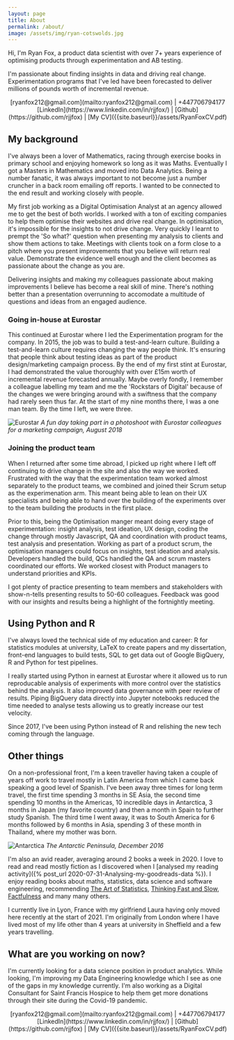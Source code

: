 ```yaml
---
layout: page
title: About
permalink: /about/
image: /assets/img/ryan-cotswolds.jpg
---
```


Hi, I'm Ryan Fox, a product data scientist with over 7+ years experience of optimising products through experimentation and AB testing.

I'm passionate about finding insights in data and driving real change. Experimentation programs that I've led have been forecasted to deliver millions of pounds worth of incremental revenue.

<div align="center" markdown="1">
<i class="fas fa-envelope-square"></i> [ryanfox212@gmail.com](mailto:ryanfox212@gmail.com) | <i class="fas fa-phone"></i> +447706794177
<br>
<i class="fab fa-linkedin-in"></i> [LinkedIn](https://www.linkedin.com/in/rjjfox/) | <i class="fab fa-github"></i> [Github](https://github.com/rjjfox) | <i class="fas fa-user"></i> [My CV]({{site.baseurl}}/assets/RyanFoxCV.pdf)
</div>

## My background

I've always been a lover of Mathematics, racing through exercise books in primary school and enjoying homework so long as it was Maths. Eventually I got a Masters in Mathematics and moved into Data Analytics. Being a number fanatic, it was always important to not become just a number cruncher in a back room emailing off reports. I wanted to be connected to the end result and working closely with people.

My first job working as a Digital Optimisation Analyst at an agency allowed me to get the best of both worlds. I worked with a ton of exciting companies to help them optimise their websites and drive real change. In optimisation, it's impossible for the insights to not drive change. Very quickly I learnt to prempt the 'So what?' question when presenting my analysis to clients and show them actions to take. Meetings with clients took on a form close to a pitch where you present improvements that you believe will return real value. Demonstrate the evidence well enough and the client becomes as passionate about the change as you are.

Delivering insights and making my colleagues passionate about making improvements I believe has become a real skill of mine. There's nothing better than a presentation overrunning to accomodate a multitude of questions and ideas from an engaged audience.

### Going in-house at Eurostar

This continued at Eurostar where I led the Experimentation program for the company. In 2015, the job was to build a test-and-learn culture. Building a test-and-learn culture requires changing the way people think. It's ensuring that people think about testing ideas as part of the product design/marketing campaign process. By the end of my first stint at Eurostar, I had demonstrated the value thoroughly with over £15m worth of incremental revenue forecasted annually. Maybe overly fondly, I remember a colleague labelling my team and me the 'Rockstars of Digital' because of the changes we were bringing around with a swiftness that the company had rarely seen thus far. At the start of my nine months there, I was a one man team. By the time I left, we were three.

![Eurostar]({{site.baseurl}}/assets/img/EurostarOneForMany.jpg#wide)
_A fun day taking part in a photoshoot with Eurostar colleagues for a marketing campaign, August 2018_

### Joining the product team

When I returned after some time abroad, I picked up right where I left off continuing to drive change in the site and also the way we worked. Frustrated with the way that the experimentation team worked almost separately to the product teams, we combined and joined their Scrum setup as the experimenation arm. This meant being able to lean on their UX specialists and being able to hand over the building of the experiments over to the team building the products in the first place.

Prior to this, being the Optimisation manger meant doing every stage of experimentation: insight analysis, test ideation, UX design, coding the change through mostly Javascript, QA and coordination with product teams, test analysis and presentation. Working as part of a product scrum, the optimisation managers could focus on insights, test ideation and analysis. Developers handled the build, QCs handled the QA and scrum masters coordinated our efforts. We worked closest with Product managers to understand priorities and KPIs.

I got plenty of practice presenting to team members and stakeholders with show-n-tells presenting results to 50-60 colleagues. Feedback was good with our insights and results being a highlight of the fortnightly meeting.

## Using Python and R

I've always loved the technical side of my education and career: R for statistics modules at university, LaTeX to create papers and my dissertation, front-end languages to build tests, SQL to get data out of Google BigQuery, R and Python for test pipelines.

I really started using Python in earnest at Eurostar where it allowed us to run reproducable analysis of experiments with more control over the statistics behind the analysis. It also improved data governance with peer review of results. Piping BigQuery data directly into Jupyter notebooks reduced the time needed to analyse tests allowing us to greatly increase our test velocity.

Since 2017, I've been using Python instead of R and relishing the new tech coming through the language.

## Other things

On a non-professional front, I'm a keen traveller having taken a couple of years off work to travel mostly in Latin America from which I came back speaking a good level of Spanish. I've been away three times for long term travel, the first time spending 3 months in SE Asia, the second time spending 10 months in the Americas, 10 incredible days in Antarctica, 3 months in Japan (my favorite country) and then a month in Spain to further study Spanish. The third time I went away, it was to South America for 6 months followed by 6 months in Asia, spending 3 of these month in Thailand, where my mother was born.

![Antarctica]({{site.baseurl}}/assets/img/antarctica-zeplin.jpeg)
_The Antarctic Peninsula, December 2016_

I'm also an avid reader, averaging around 2 books a week in 2020. I love to read and read mostly fiction as I discovered when I [analysed my reading activity]({% post_url 2020-07-31-Analysing-my-goodreads-data %}). I enjoy reading books about maths, statistics, data science and software engineering, recommending [The Art of Statistics](https://www.goodreads.com/book/show/43722897-the-art-of-statistics), [Thinking Fast and Slow](https://www.goodreads.com/book/show/11468377-thinking-fast-and-slow), [Factfulness](https://www.goodreads.com/book/show/34890015-factfulness) and many many others.

I currently live in Lyon, France with my girlfriend Laura having only moved here recently at the start of 2021. I'm originally from London where I have lived most of my life other than 4 years at university in Sheffield and a few years travelling.

## What are you working on now?

I'm currently looking for a data science position in product analytics. While looking, I'm improving my Data Engineering knowledge which I see as one of the gaps in my knowledge currently. I'm also working as a Digital Consultant for Saint Francis Hospice to help them get more donations through their site during the Covid-19 pandemic.

<div align="center" markdown="1">
<i class="fas fa-envelope-square"></i> [ryanfox212@gmail.com](mailto:ryanfox212@gmail.com) | <i class="fas fa-phone"></i> +447706794177
<br>
<i class="fab fa-linkedin-in"></i> [LinkedIn](https://www.linkedin.com/in/rjjfox/) | <i class="fab fa-github"></i> [Github](https://github.com/rjjfox) | <i class="fas fa-user"></i> [My CV]({{site.baseurl}}/assets/RyanFoxCV.pdf)
</div>

